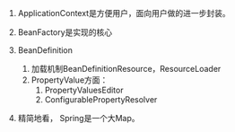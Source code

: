 1. ApplicationContext是方便用户，面向用户做的进一步封装。
2. BeanFactory是实现的核心
3. BeanDefinition

   1. 加载机制BeanDefinitionResource，ResourceLoader
   2. PropertyValue方面： 
      1. PropertyValuesEditor
      2. ConfigurablePropertyResolver

4. 精简地看， Spring是一个大Map。



